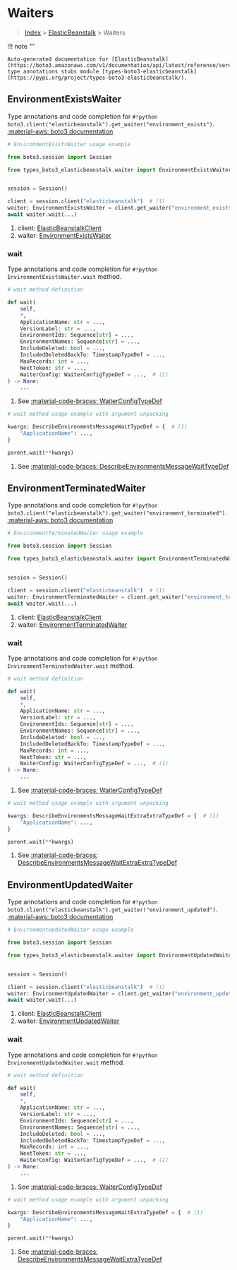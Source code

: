 # Waiters

> [Index](../README.md) > [ElasticBeanstalk](./README.md) > Waiters

!!! note ""

    Auto-generated documentation for [ElasticBeanstalk](https://boto3.amazonaws.com/v1/documentation/api/latest/reference/services/elasticbeanstalk.html#elasticbeanstalk)
    type annotations stubs module [types-boto3-elasticbeanstalk](https://pypi.org/project/types-boto3-elasticbeanstalk/).

## EnvironmentExistsWaiter

Type annotations and code completion for `#!python boto3.client("elasticbeanstalk").get_waiter("environment_exists")`.
[:material-aws: boto3 documentation](https://boto3.amazonaws.com/v1/documentation/api/latest/reference/services/elasticbeanstalk/waiter/EnvironmentExists.html#ElasticBeanstalk.Waiter.EnvironmentExists)

```python
# EnvironmentExistsWaiter usage example

from boto3.session import Session

from types_boto3_elasticbeanstalk.waiter import EnvironmentExistsWaiter


session = Session()

client = session.client("elasticbeanstalk")  # (1)
waiter: EnvironmentExistsWaiter = client.get_waiter("environment_exists")  # (2)
await waiter.wait(...)
```

1. client: [ElasticBeanstalkClient](./client.md)
2. waiter: [EnvironmentExistsWaiter](./waiters.md#environmentexistswaiter)


### wait

Type annotations and code completion for `#!python EnvironmentExistsWaiter.wait` method.

```python
# wait method definition

def wait(
    self,
    *,
    ApplicationName: str = ...,
    VersionLabel: str = ...,
    EnvironmentIds: Sequence[str] = ...,
    EnvironmentNames: Sequence[str] = ...,
    IncludeDeleted: bool = ...,
    IncludedDeletedBackTo: TimestampTypeDef = ...,
    MaxRecords: int = ...,
    NextToken: str = ...,
    WaiterConfig: WaiterConfigTypeDef = ...,  # (1)
) -> None:
    ...
```

1. See [:material-code-braces: WaiterConfigTypeDef](./type_defs.md#waiterconfigtypedef)


```python
# wait method usage example with argument unpacking

kwargs: DescribeEnvironmentsMessageWaitTypeDef = {  # (1)
    "ApplicationName": ...,
}

parent.wait(**kwargs)
```

1. See [:material-code-braces: DescribeEnvironmentsMessageWaitTypeDef](./type_defs.md#describeenvironmentsmessagewaittypedef)
## EnvironmentTerminatedWaiter

Type annotations and code completion for `#!python boto3.client("elasticbeanstalk").get_waiter("environment_terminated")`.
[:material-aws: boto3 documentation](https://boto3.amazonaws.com/v1/documentation/api/latest/reference/services/elasticbeanstalk/waiter/EnvironmentTerminated.html#ElasticBeanstalk.Waiter.EnvironmentTerminated)

```python
# EnvironmentTerminatedWaiter usage example

from boto3.session import Session

from types_boto3_elasticbeanstalk.waiter import EnvironmentTerminatedWaiter


session = Session()

client = session.client("elasticbeanstalk")  # (1)
waiter: EnvironmentTerminatedWaiter = client.get_waiter("environment_terminated")  # (2)
await waiter.wait(...)
```

1. client: [ElasticBeanstalkClient](./client.md)
2. waiter: [EnvironmentTerminatedWaiter](./waiters.md#environmentterminatedwaiter)


### wait

Type annotations and code completion for `#!python EnvironmentTerminatedWaiter.wait` method.

```python
# wait method definition

def wait(
    self,
    *,
    ApplicationName: str = ...,
    VersionLabel: str = ...,
    EnvironmentIds: Sequence[str] = ...,
    EnvironmentNames: Sequence[str] = ...,
    IncludeDeleted: bool = ...,
    IncludedDeletedBackTo: TimestampTypeDef = ...,
    MaxRecords: int = ...,
    NextToken: str = ...,
    WaiterConfig: WaiterConfigTypeDef = ...,  # (1)
) -> None:
    ...
```

1. See [:material-code-braces: WaiterConfigTypeDef](./type_defs.md#waiterconfigtypedef)


```python
# wait method usage example with argument unpacking

kwargs: DescribeEnvironmentsMessageWaitExtraExtraTypeDef = {  # (1)
    "ApplicationName": ...,
}

parent.wait(**kwargs)
```

1. See [:material-code-braces: DescribeEnvironmentsMessageWaitExtraExtraTypeDef](./type_defs.md#describeenvironmentsmessagewaitextraextratypedef)
## EnvironmentUpdatedWaiter

Type annotations and code completion for `#!python boto3.client("elasticbeanstalk").get_waiter("environment_updated")`.
[:material-aws: boto3 documentation](https://boto3.amazonaws.com/v1/documentation/api/latest/reference/services/elasticbeanstalk/waiter/EnvironmentUpdated.html#ElasticBeanstalk.Waiter.EnvironmentUpdated)

```python
# EnvironmentUpdatedWaiter usage example

from boto3.session import Session

from types_boto3_elasticbeanstalk.waiter import EnvironmentUpdatedWaiter


session = Session()

client = session.client("elasticbeanstalk")  # (1)
waiter: EnvironmentUpdatedWaiter = client.get_waiter("environment_updated")  # (2)
await waiter.wait(...)
```

1. client: [ElasticBeanstalkClient](./client.md)
2. waiter: [EnvironmentUpdatedWaiter](./waiters.md#environmentupdatedwaiter)


### wait

Type annotations and code completion for `#!python EnvironmentUpdatedWaiter.wait` method.

```python
# wait method definition

def wait(
    self,
    *,
    ApplicationName: str = ...,
    VersionLabel: str = ...,
    EnvironmentIds: Sequence[str] = ...,
    EnvironmentNames: Sequence[str] = ...,
    IncludeDeleted: bool = ...,
    IncludedDeletedBackTo: TimestampTypeDef = ...,
    MaxRecords: int = ...,
    NextToken: str = ...,
    WaiterConfig: WaiterConfigTypeDef = ...,  # (1)
) -> None:
    ...
```

1. See [:material-code-braces: WaiterConfigTypeDef](./type_defs.md#waiterconfigtypedef)


```python
# wait method usage example with argument unpacking

kwargs: DescribeEnvironmentsMessageWaitExtraTypeDef = {  # (1)
    "ApplicationName": ...,
}

parent.wait(**kwargs)
```

1. See [:material-code-braces: DescribeEnvironmentsMessageWaitExtraTypeDef](./type_defs.md#describeenvironmentsmessagewaitextratypedef)
